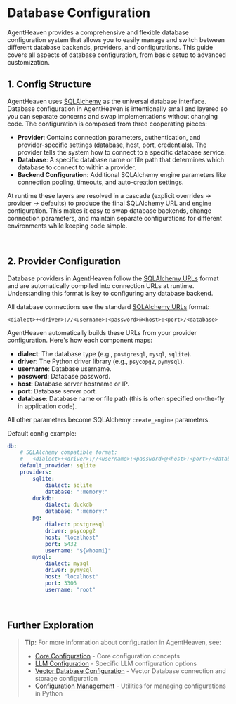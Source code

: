 # Database Configuration

AgentHeaven provides a comprehensive and flexible database configuration system that allows you to easily manage and switch between different database backends, providers, and configurations. This guide covers all aspects of database configuration, from basic setup to advanced customization.

## 1. Config Structure

AgentHeaven uses [SQLAlchemy](https://www.sqlalchemy.org/) as the universal database interface. Database configuration in AgentHeaven is intentionally small and layered so you can separate concerns and swap implementations without changing code. The configuration is composed from three cooperating pieces:

- **Provider**: Contains connection parameters, authentication, and provider-specific settings (database, host, port, credentials). The provider tells the system how to connect to a specific database service.
- **Database**: A specific database name or file path that determines which database to connect to within a provider.
- **Backend Configuration**: Additional SQLAlchemy engine parameters like connection pooling, timeouts, and auto-creation settings.

At runtime these layers are resolved in a cascade (explicit overrides → provider → defaults) to produce the final SQLAlchemy URL and engine configuration. This makes it easy to swap database backends, change connection parameters, and maintain separate configurations for different environments while keeping code simple.

<br/>

## 2. Provider Configuration

Database providers in AgentHeaven follow the [SQLAlchemy URLs](https://docs.sqlalchemy.org/en/20/core/engines.html) format and are automatically compiled into connection URLs at runtime. Understanding this format is key to configuring any database backend.

All database connections use the standard [SQLAlchemy URLs](https://docs.sqlalchemy.org/en/20/core/engines.html) format:
```
<dialect>+<driver>://<username>:<password>@<host>:<port>/<database>
```

AgentHeaven automatically builds these URLs from your provider configuration. Here's how each component maps:

- **dialect**: The database type (e.g., `postgresql`, `mysql`, `sqlite`).
- **driver**: The Python driver library (e.g., `psycopg2`, `pymysql`).
- **username**: Database username.
- **password**: Database password.
- **host**: Database server hostname or IP.
- **port**: Database server port.
- **database**: Database name or file path (this is often specified on-the-fly in application code).

All other parameters become SQLAlchemy `create_engine` parameters.

Default config example:
```yaml
db:
    # SQLAlchemy compatible format:
    #   <dialect>+<driver>://<username>:<password>@<host>:<port>/<database>
    default_provider: sqlite
    providers:
        sqlite:
            dialect: sqlite
            database: ":memory:"
        duckdb:
            dialect: duckdb
            database: ":memory:"
        pg:
            dialect: postgresql
            driver: psycopg2
            host: "localhost"
            port: 5432
            username: "${whoami}"
        mysql:
            dialect: mysql
            driver: pymysql
            host: "localhost"
            port: 3306
            username: "root"
```

<br/>

## Further Exploration

> **Tip:** For more information about configuration in AgentHeaven, see:
> - [Core Configuration](../configuration/core.md) - Core configuration concepts
> - [LLM Configuration](../configuration/llm.md) - Specific LLM configuration options
> - [Vector Database Configuration](./vdb.md) - Vector Database connection and storage configuration
> - [Configuration Management](../python-guide/utils/basic/config_utils.md) - Utilities for managing configurations in Python

<br/>
